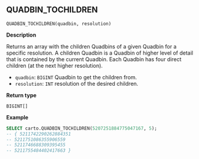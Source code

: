 ## QUADBIN_TOCHILDREN

```sql:signature
QUADBIN_TOCHILDREN(quadbin, resolution)
```

**Description**

Returns an array with the children Quadbins of a given Quadbin for a specific resolution. A children Quadbin is a Quadbin of higher level of detail that is contained by the current Quadbin. Each Quadbin has four direct children (at the next higher resolution).

* `quadbin`: `BIGINT` Quadbin to get the children from.
* `resolution`: `INT` resolution of the desired children.

**Return type**

`BIGINT[]`

**Example**

```sql
SELECT carto.QUADBIN_TOCHILDREN(5207251884775047167, 5);
-- { 5211742290262884351
-- 5211751086355906559
-- 5211746688309395455
-- 5211755484402417663 }
```
